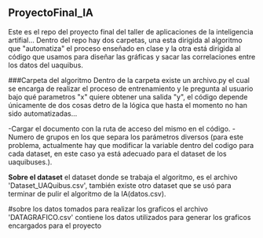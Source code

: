 ## ProyectoFinal_IA
Este es el repo del proyecto final del taller de aplicaciones de la inteligencia artifial... Dentro del repo hay dos carpetas, una esta dirigida al algoritmo que "automatiza" el proceso enseñado en clase y la otra está dirigida al código que usamos para diseñar las gráficas y sacar las correlaciones entre los datos del uaquibus.

###Carpeta del algoritmo
Dentro de la carpeta existe un archivo.py el cual se encarga de realizar el proceso de entrenamiento y le pregunta al usuario bajo qué parametros "x" quiere obtener una salida "y", el código depende únicamente de dos cosas detro de la lógica que hasta el momento no han sido automatizadas...

-Cargar el documento con la ruta de acceso del mismo en el código.
-Numero de grupos en los que separa los parámetros diversos (para este problema, actualmente hay que modificar la variable dentro del codigo para cada dataset, en este caso ya está adecuado para el dataset de los uaquibuses.). 

**Sobre el dataset**
el dataset donde se trabaja el algoritmo, es el archivo 'Dataset_UAQuibus.csv', también existe otro dataset que se usó para terminar de pulir el algoritmo de la IA(datos.csv).

#sobre los datos tomados para realizar los graficos
el archivo 'DATAGRAFICO.csv' contiene los datos utilizados para generar los graficos encargados para el proyecto
